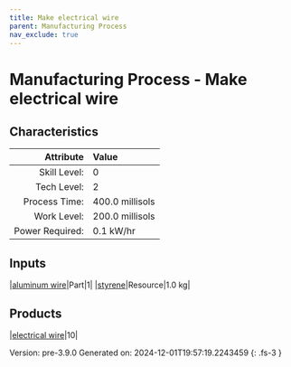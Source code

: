 ```yaml
---
title: Make electrical wire
parent: Manufacturing Process
nav_exclude: true
---
```

# Manufacturing Process - Make electrical wire


## Characteristics

| Attribute      | Value |
|--------:|:------|
|Skill Level:|0|
|Tech Level:|2|
|Process Time:|400.0 millisols|
|Work Level:|200.0 millisols|
|Power Required:|0.1 kW/hr|

## Inputs

|[aluminum wire](../part/aluminum-wire.html)|Part|1|
|[styrene](../resource/styrene.html)|Resource|1.0 kg|

## Products

|[electrical wire](../part/electrical-wire.html)|10|


Version: pre-3.9.0 Generated on: 2024-12-01T19:57:19.2243459
{: .fs-3 }

